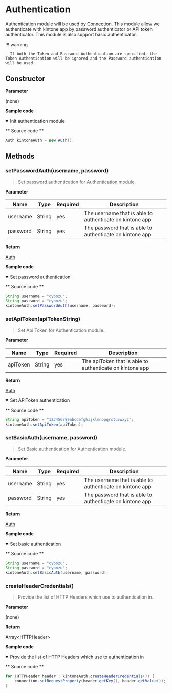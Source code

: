 # Authentication

Authentication module will be used by [Connection](./connection).
This module allow we authenticate with kintone app by password authenticator or API token authenticator. This module is also support basic authenticator.

!!! warning

    - If both the Token and Password Authentication are specified, the Token Authentication will be ignored and the Password authentication will be used.

## Constructor

**Parameter**

(none)

**Sample code**

<details class="tab-container" open>
<Summary>Init authentication module</Summary>

** Source code **

```Java
Auth kintoneAuth = new Auth();
```

</details>

## Methods

### setPasswordAuth(username, password)

> Set password authentication for Authentication module.

**Parameter**

| Name| Type| Required| Description |
| --- | --- | --- | --- |
| username | String | yes | The username that is able to authenticate on kintone app
| password | String | yes | The password that is able to authenticate on kintone app

**Return**

[Auth](./authentication)

**Sample code**

<details class="tab-container" open>
<Summary>Set password authentication</Summary>

** Source code **

```Java
String username = "cybozu";
String password = "cybozu";
kintoneAuth.setPasswordAuth(username, password);
```

</details>


### setApiToken(apiTokenString)

> Set Api Token for Authentication module.

**Parameter**

| Name| Type| Required| Description |
| --- | --- | --- | --- |
| apiToken | String | yes | The apiToken that is able to authenticate on kintone app

**Return**

[Auth](./authentication)


<details class="tab-container" open>
<Summary>Set APIToken authentication</Summary>

** Source code **

```Java
String apiToken = "123456789abcdefghijklmnopqrstuvwxyz";
kintoneAuth.setApiToken(apiToken);
```

</details>


### setBasicAuth(username, password)

> Set Basic authentication for Authentication module.

**Parameter**

| Name| Type| Required| Description |
| --- | --- | --- | --- |
| username | String | yes | The username that is able to authenticate on kintone app
| password | String | yes | The password that is able to authenticate on kintone app

**Return**

[Auth](./authentication)

**Sample code**

<details class="tab-container" open>
<Summary>Set basic authentication</Summary>

** Source code **

```Java
String username = "cybozu";
String password = "cybozu";
kintoneAuth.setBasicAuth(username, password);
```

</details>


### createHeaderCredentials()

> Provide the list of HTTP Headers which use to authentication in.

**Parameter**

(none)

**Return**

Array&lt;HTTPHeader&gt;

**Sample code**

<details class="tab-container" open>
<Summary>Provide the list of HTTP Headers which use to authentication in</Summary>

** Source code **

```Java
for (HTTPHeader header : kintoneAuth.createHeaderCredentials()) {
	connection.setRequestProperty(header.getKey(), header.getValue());
}
```

</details>